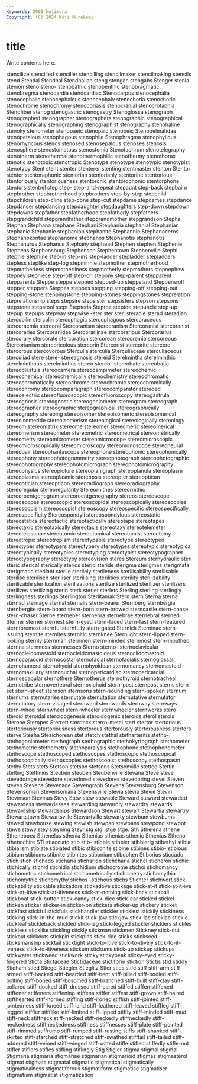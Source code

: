 ```yaml
---
Keywords: 2001 kojimura
Copyright: (C) 2024 Koji Murakami
---
```


# title

Write contents here.



stencilize stencilled stenciller stencilling stencilmaker stencilmaking stencils stend
Stendal Stendhal Stendhalian steng stengah stengahs Stenger stenia stenion steno
steno- stenobathic stenobenthic stenobragmatic stenobregma stenocardia stenocardiac Stenocarpus stenocephalia stenocephalic
stenocephalous stenocephaly stenochoria stenochoric stenochrome stenochromy stenocoriasis stenocranial stenocrotaphia Stenofiber
stenog stenogastric stenogastry Stenoglossa stenograph stenographed stenographer stenographers stenographic stenographical
stenographically stenographing stenographist stenography stenohaline stenoky stenometer stenopaeic stenopaic stenopeic
Stenopelmatidae stenopetalous stenophagous stenophile Stenophragma stenophyllous stenorhyncous stenos stenosed stenosepalous
stenoses stenosis stenosphere stenostomatous stenostomia Stenotaphrum stenotelegraphy stenotherm stenothermal stenothermophilic
stenothermy stenothorax stenotic stenotopic stenotropic Stenotype stenotype stenotypic stenotypist stenotypy
Stent stent stenter stenterer stenting stentmaster stenton Stentor stentor stentoraphonic
stentorian stentorianly stentorine stentorious stentoriously stentoriousness stentoronic stentorophonic stentorphone stentors
stentrel step step- step-and-repeat stepaunt step-back stepbairn stepbrother stepbrotherhood stepbrothers
step-by-step stepchild stepchildren step-cline step-cone step-cut stepdame stepdames stepdance stepdancer
stepdancing stepdaughter stepdaughters step-down stepdown stepdowns stepfather stepfatherhood stepfatherly stepfathers
stepgrandchild stepgrandfather stepgrandmother stepgrandson Stepha Stephan Stephana stephane Stephani Stephania
stephanial Stephanian stephanic Stephanie stephanion stephanite Stephannie Stephanoceros Stephanokontae stephanome
stephanos Stephanotis stephanotis Stephanurus Stephanus Stephany stephead Stephen stephen Stephenie
Stephens Stephensburg Stephenson Stephentown Stephenville Stephi Stephie Stephine step-in step-ins
step-ladder stepladder stepladders stepless steplike step-log stepminnie stepmother stepmotherhood stepmotherless
stepmotherliness stepmotherly stepmothers stepnephew stepney stepniece step-off step-on stepony step-parent
stepparent stepparents Steppe steppe stepped stepped-up steppeland Steppenwolf stepper steppers
Steppes steppes stepping stepping-off stepping-out stepping-stone steppingstone stepping-stones steppingstones steprelation
steprelationship steps stepsire stepsister stepsisters stepson stepsons stepstone stepstool stept
Stepteria Steptoe steptoe stepuncle step-up stepup stepups stepway stepwise -ster
ster ster. steracle sterad steradian stercobilin stercolin stercophagic stercophagous stercoraceous
stercoraemia stercoral Stercoranism stercoranism Stercoranist stercoranist stercoraries Stercorariidae Stercorariinae stercorarious
Stercorarius stercorary stercorate stercoration stercorean stercoremia stercoreous Stercorianism stercoricolous stercorin
Stercorist stercorite stercorol stercorous stercovorous Sterculia sterculia Sterculiaceae sterculiaceous sterculiad
stere stere- stereagnosis stereid Sterelmintha sterelminthic sterelminthous sterelminthus stereo stereo-
stereobate stereobatic stereoblastula stereocamera stereocampimeter stereochemic stereochemical stereochemically stereochemistry stereochromatic
stereochromatically stereochrome stereochromic stereochromically stereochromy stereocomparagraph stereocomparator stereoed stereoelectric stereofluoroscopic
stereofluoroscopy stereogastrula stereognosis stereognostic stereogoniometer stereogram stereograph stereographer stereographic stereographical
stereographically stereography stereoing stereoisomer stereoisomeric stereoisomerical stereoisomeride stereoisomerism stereological stereologically
stereology stereom stereomatrix stereome stereomer stereomeric stereomerical stereomerism stereometer stereometric
stereometrical stereometrically stereometry stereomicrometer stereomicroscope stereomicroscopic stereomicroscopically stereomicroscopy stereomonoscope stereoneural
stereopair stereophantascope stereophone stereophonic stereophonically stereophony stereophotogrammetry stereophotograph stereophotographic stereophotography
stereophotomicrograph stereophotomicrography stereophysics stereopicture stereoplanigraph stereoplanula stereoplasm stereoplasma stereoplasmic stereopsis
stereopter stereoptican stereoptician stereopticon stereoradiograph stereoradiography stereoregular stereoregularity Stereornithes stereornithic
stereoroentgenogram stereoroentgenography stereos stereoscope stereoscopes stereoscopic stereoscopical stereoscopically stereoscopies stereoscopism
stereoscopist stereoscopy stereospecific stereospecifically stereospecificity Stereospondyli stereospondylous stereostatic stereostatics stereotactic
stereotactically stereotape stereotapes stereotaxic stereotaxically stereotaxis stereotaxy stereotelemeter stereotelescope stereotomic
stereotomical stereotomist stereotomy stereotropic stereotropism stereotypable stereotype stereotyped stereotyper stereotypers
stereotypery stereotypes stereotypic stereotypical stereotypically stereotypies stereotyping stereotypist stereotypographer stereotypography
stereotypy stereovision steres Stereum sterhydraulic steri steric sterical sterically sterics
sterid steride sterigma sterigmas sterigmata sterigmatic sterilant sterile sterilely sterileness
sterilisability sterilisable sterilise sterilised steriliser sterilising sterilities sterility sterilizability sterilizable
sterilization sterilizations sterilize sterilized sterilizer sterilizers sterilizes sterilizing sterin sterk
sterlet sterlets Sterling sterling sterlingly sterlingness sterlings Sterlington Sterlitamak Stern
stern Sterna sterna sternad sternage sternal sternalis stern-bearer Sternberg sternbergia
sternbergite stern-board stern-born stern-browed sterncastle stern-chase stern-chaser Sterne sterneber sternebra
sternebrae sternebral sterned Sterner sterner sternest stern-eyed stern-faced stern-fast stern-featured
sternforemost sternful sternfully stern-gated Sternick Sterninae stern-issuing sternite sternites sternitic
sternknee Sternlight stern-lipped stern-looking sternly sternman sternmen stern-minded sternmost stern-mouthed
sternna sternness sternnesses Sterno sterno- sternoclavicular sternocleidomastoid sternocleidomastoideus sternoclidomastoid sternocoracoid
sternocostal sternofacial sternofacialis sternoglossal sternohumeral sternohyoid sternohyoidean sternomancy sternomastoid sternomaxillary
sternonuchal sternopericardiac sternopericardial sternoscapular sternothere Sternotherus sternothyroid sternotracheal sternotribe sternovertebral
sternoxiphoid stern-post sternpost sterns stern-set stern-sheet sternson sternsons stern-sounding stern-spoken
sternum sternums sternutaries sternutate sternutation sternutative sternutator sternutatory stern-visaged sternward
sternwards sternway sternways stern-wheel sternwheel stern-wheeler sternwheeler sternworks stero steroid
steroidal steroidogenesis steroidogenic steroids sterol sterols Sterope Steropes Sterrett sterrinck
sterro-metal stert stertor stertorious stertoriously stertoriousness stertorous stertorously stertorousness stertors
sterve Stesha Stesichorean stet stetch stethal stetharteritis stetho- stethogoniometer stethograph
stethographic stethokyrtograph stethometer stethometric stethometry stethoparalysis stethophone stethophonometer stethoscope stethoscoped
stethoscopes stethoscopic stethoscopical stethoscopically stethoscopies stethoscopist stethoscopy stethospasm stethy Stets
stets Stetson stetson stetsons Stetsonville stetted Stettin stetting Stettinius Steuben
steuben Steubenville Stevana Steve steve stevedorage stevedore stevedored stevedores stevedoring
stevel Steven steven Stevena Stevenage Stevengraph Stevens Stevensburg Stevenson Stevensonian
Stevensoniana Stevensville Stevia stevia Stevie Stevin Stevinson Stevinus Stevy Stew
stew stewable Steward steward stewarded stewardess stewardesses stewarding stewardly stewardry
stewards stewardship stewardships Stewardson Stewart stewart Stewartia stewartry Stewartstown Stewartsville
Stewartville stewarty stewbum stewbums stewed stewhouse stewing stewish stewpan stewpans
stewpond stewpot stews stewy stey steyning Steyr stg stg. stge
stge. Sth Sthelena sthene Stheneboea Sthenelus sthenia Sthenias sthenias sthenic
Sthenius Stheno sthenochire STI stiacciato stib stib- stibble stibbler stibblerig
stibethyl stibial stibialism stibiate stibiated stibic stibiconite stibine stibines stibio-
stibious stibium stibiums stibnite stibnites stibonium stibophen Stiborius sticcado Stich
stich stichado sticharia sticharion stichcharia stichel sticheron stichic stichically stichid
stichidia stichidium stichocrome stichoi stichomancy stichometric stichometrical stichometrically stichometry stichomythia
stichomythic stichomythy stichos -stichous stichs Stichter stichwort stick stickability stickable
stickadore stickadove stickage stick-at-it stick-at-it-ive stick-at-itive stick-at-itiveness stick-at-nothing stick-back stickball
stickboat stick-button stick-candy stick-dice stick-ear sticked stickel sticken sticker sticker-in
sticker-on stickers sticker-up stickery sticket stickfast stickful stickfuls stickhandler stickier
stickiest stickily stickiness sticking stick-in-the-mud stickit stick-jaw stickjaw stick-lac sticklac
stickle stickleaf stickleback stickled stick-leg stick-legged stickler sticklers stickles stickless
sticklike stickling stickly stickman stickmen Stickney stick-out stickout stickouts stickpin
stickpins stick-ride sticks stickseed sticksmanship sticktail sticktight stick-to-itive stick-to-itively stick-to-it-iveness
stick-to-itiveness stickum stickums stick-up stickup stickups stickwater stickweed stickwork sticky
stickybeak sticky-eyed sticky-fingered Sticta Stictaceae Stictidaceae stictiform stiction Stictis stid
stiddy Stidham stied Stiegel Stiegler Stieglitz Stier sties stife stiff
stiff-arm stiff-armed stiff-backed stiff-bearded stiff-bent stiff-billed stiff-bodied stiff-bolting stiff-boned stiff-bosomed
stiff-branched stiff-built stiff-clay stiff-collared stiff-docked stiff-dressed stiff-eared stiffed stiffen stiffened
stiffener stiffeners stiffening stiffens stiffer stiffest stiff-grown stiff-haired stiffhearted stiff-horned
stiffing stiff-ironed stiffish stiff-jointed stiff-jointedness stiff-kneed stiff-land stiff-leathered stiff-leaved stiffleg
stiff-legged stiffler stifflike stiff-limbed stiff-lipped stiffly stiff-minded stiff-mud stiff-neck stiffneck
stiff-necked stiff-neckedly stiffneckedly stiff-neckedness stiffneckedness stiffness stiffnesses stiff-plate stiff-pointed stiff-rimmed
stiffrump stiff-rumped stiff-rusting stiffs stiff-shanked stiff-skirted stiff-starched stiff-stretched stiff-swathed stifftail
stiff-tailed stiff-uddered stiff-veined stiff-winged stiff-witted stifle stifled stifledly stifle-out stifler
stiflers stifles stifling stiflingly Stig Stigler stigma stigmai stigmal Stigmaria
stigmaria stigmariae stigmarian stigmarioid stigmas stigmasterol stigmat stigmata stigmatal stigmatic
stigmatical stigmatically stigmaticalness stigmatiferous stigmatiform stigmatise stigmatiser stigmatism stigmatist stigmatization
